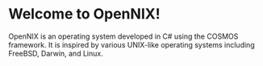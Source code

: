 # Welcome to OpenNIX!
OpenNIX is an operating system developed in C# using the COSMOS framework.
It is inspired by various UNIX-like operating systems including FreeBSD, Darwin, and Linux.
